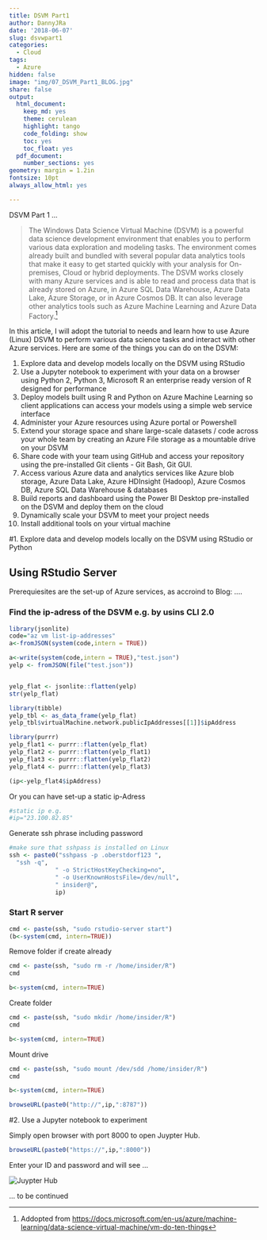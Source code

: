 ```yaml
---
title: DSVM Part1
author: DannyJRa
date: '2018-06-07'
slug: dsvwpart1
categories:
  - Cloud
tags:
  - Azure
hidden: false
image: "img/07_DSVM_Part1_BLOG.jpg"
share: false
output:
  html_document:
    keep_md: yes
    theme: cerulean
    highlight: tango
    code_folding: show
    toc: yes
    toc_float: yes
  pdf_document:
    number_sections: yes
geometry: margin = 1.2in
fontsize: 10pt
always_allow_html: yes

---
```





DSVM Part 1 ...
 
<!--more-->









>The Windows Data Science Virtual Machine (DSVM) is a powerful data science development environment that enables you to perform various data exploration and modeling tasks. The environment comes already built and bundled with several popular data analytics tools that make it easy to get started quickly with your analysis for On-premises, Cloud or hybrid deployments. The DSVM works closely with many Azure services and is able to read and process data that is already stored on Azure, in Azure SQL Data Warehouse, Azure Data Lake, Azure Storage, or in Azure Cosmos DB. It can also leverage other analytics tools such as Azure Machine Learning and Azure Data Factory.[^1]

In this article, I will adopt the tutorial to needs and learn how to use Azure (Linux) DSVM to perform various data science tasks and interact with other Azure services. Here are some of the things you can do on the DSVM:

1. Explore data and develop models locally on the DSVM using RStudio
2.  Use a Jupyter notebook to experiment with your data on a browser using Python 2, Python 3, Microsoft R an enterprise ready version of R designed for performance
3. Deploy models built using R and Python on Azure Machine Learning so client applications can access your models using a simple web service interface
4. Administer your Azure resources using Azure portal or Powershell
5. Extend your storage space and share large-scale datasets / code across your whole team by creating an Azure File storage as a mountable drive on your DSVM
6. Share code with your team using GitHub and access your repository using the pre-installed Git clients - Git Bash, Git GUI.
7. Access various Azure data and analytics services like Azure blob storage, Azure Data Lake, Azure HDInsight (Hadoop), Azure Cosmos DB, Azure SQL Data Warehouse & databases
8. Build reports and dashboard using the Power BI Desktop pre-installed on the DSVM and deploy them on the cloud
9. Dynamically scale your DSVM to meet your project needs
10. Install additional tools on your virtual machine


#1. Explore data and develop models locally on the DSVM using RStudio or Python

## Using RStudio Server


Prerequiesites are the set-up of Azure services, as accroind to Blog: ....

### Find the ip-adress of the DSVM e.g. by usins CLI 2.0

```r
library(jsonlite)
code="az vm list-ip-addresses"
a<-fromJSON(system(code,intern = TRUE))

a<-write(system(code,intern = TRUE),"test.json")
yelp <- fromJSON(file("test.json"))


yelp_flat <- jsonlite::flatten(yelp)
str(yelp_flat)
```


```r
library(tibble)
yelp_tbl <- as_data_frame(yelp_flat)
yelp_tbl$virtualMachine.network.publicIpAddresses[[1]]$ipAddress
```


```r
library(purrr)
yelp_flat1 <- purrr::flatten(yelp_flat)
yelp_flat2 <- purrr::flatten(yelp_flat1)
yelp_flat3 <- purrr::flatten(yelp_flat2)
yelp_flat4 <- purrr::flatten(yelp_flat3)

(ip<-yelp_flat4$ipAddress)
```

Or you can have set-up a static ip-Adress

```r
#static ip e.g. 
#ip="23.100.82.85"
```


Generate ssh phrase including password

```r
#make sure that sshpass is installed on Linux
ssh <- paste0("sshpass -p .oberstdorf123 ",
  "ssh -q",
             " -o StrictHostKeyChecking=no",
             " -o UserKnownHostsFile=/dev/null",
             " insider@",
             ip)
```

### Start R server


```r
cmd <- paste(ssh, "sudo rstudio-server start")
(b<-system(cmd, intern=TRUE))
```

Remove folder if create already


```r
cmd <- paste(ssh, "sudo rm -r /home/insider/R")
cmd

b<-system(cmd, intern=TRUE)
```

Create folder


```r
cmd <- paste(ssh, "sudo mkdir /home/insider/R")
cmd

b<-system(cmd, intern=TRUE)
```

Mount drive


```r
cmd <- paste(ssh, "sudo mount /dev/sdd /home/insider/R")
cmd

b<-system(cmd, intern=TRUE)
```



```r
browseURL(paste0("http://",ip,":8787"))
```


#2.  Use a Jupyter notebook to experiment

Simply open browser with port 8000 to open Juypter Hub. 

```r
browseURL(paste0("https://",ip,":8000"))
```

Enter your ID and password and will see ...

![Juypter Hub](/img/jupyter_hub.png)



... to be continued

[^1]: Addopted from https://docs.microsoft.com/en-us/azure/machine-learning/data-science-virtual-machine/vm-do-ten-things

